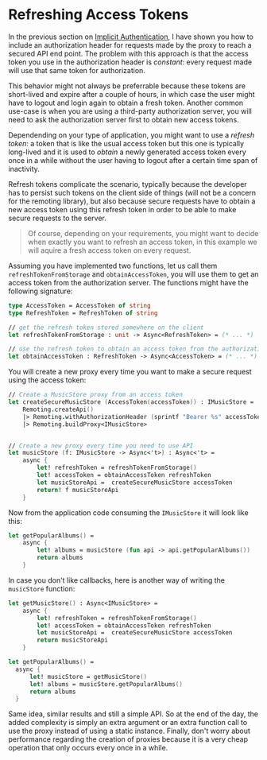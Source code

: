 # Refreshing Access Tokens 

In the previous section on [Implicit Authentication](implicit-authentication.md), I have shown you how to include an authorization header for requests made by the proxy to reach a secured API end point. The problem with this approach is that the access token you use in the authorization header is *constant*: every request made will use that same token for authorization. 

This behavior might not always be preferrable because these tokens are short-lived and expire after a couple of hours, in which case the user might have to logout and login again to obtain a fresh token. Another common use-case is when you are using a third-party authorization server, you will need to ask the authorization server first to obtain new access tokens.

Dependending on your type of application, you might want to use a *refresh token*: a token that is like the usual access token but this one is typically long-lived and it is used to *obtain* a newly generated access token every once in a while without the user having to logout after a certain time span of inactivity. 

Refresh tokens complicate the scenario, typically because the developer has to persist such tokens on the client side of things (will not be a concern for the remoting library), but also because secure requests have to obtain a new access token using this refresh token in order to be able to make secure requests to the server.

> Of course, depending on your requirements, you might want to decide when exactly you want to refresh an access token, in this example we will aquire a fresh access token on every request.

Assuming you have implemented two functions, let us call them `refreshTokenFromStorage` and `obtainAccessToken`, you will use them to get an access token from the authorization server. The functions might have the following signature:
```fs
type AccessToken = AccessToken of string 
type RefreshToken = RefreshToken of string 

// get the refresh token stored somewhere on the client
let refreshTokenFromStorage : unit -> Async<RefreshToken> = (* ... *)

// use the refresh token to obtain an access token from the authorization server
let obtainAccessToken : RefreshToken -> Async<AccessToken> = (* ... *)
```
You will create a new proxy every time you want to make a secure request using the access token:
```fs
// Create a MusicStore proxy from an access token
let createSecureMusicStore (AccessToken(accessToken)) : IMusicStore = 
    Remoting.createApi()
    |> Remoting.withAuthorizationHeader (sprintf "Bearer %s" accessToken)
    |> Remoting.buildProxy<IMusicStore>


// Create a new proxy every time you need to use API
let musicStore (f: IMusicStore -> Async<'t>) : Async<'t> = 
    async {
        let! refreshToken = refreshTokenFromStorage()
        let! accessToken = obtainAccessToken refreshToken
        let musicStoreApi =  createSecureMusicStore accessToken
        return! f musicStoreApi
    }
```
Now from the application code consuming the `IMusicStore` it will look like this:
```fs
let getPopularAlbums() = 
    async {
        let! albums = musicStore (fun api -> api.getPopularAlbums())
        return albums
    }
```
In case you don't like callbacks, here is another way of writing the `musicStore` function:
```fs
let getMusicStore() : Async<IMusicStore> = 
    async {
        let! refreshToken = refreshTokenFromStorage()
        let! accessToken = obtainAccessToken refreshToken
        let musicStoreApi =  createSecureMusicStore accessToken
        return musicStoreApi
    }

let getPopularAlbums() = 
  async {
      let! musicStore = getMusicStore()
      let! albums = musicStore.getPopularAlbums()
      return albums
  }  
``` 
Same idea, similar results and still a simple API. So at the end of the day, the added complexity is simply an extra argument or an extra function call to use the proxy instead of using a static instance. Finally, don't worry about performance regarding the creation of proxies because it is a very cheap operation that only occurs every once in a while.

